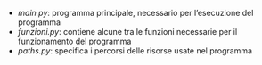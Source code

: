 - *main.py*: programma principale, necessario per l’esecuzione del programma
- *funzioni.py*: contiene alcune tra le funzioni necessarie per il funzionamento del programma
- *paths.py*: specifica i percorsi delle risorse usate nel programma